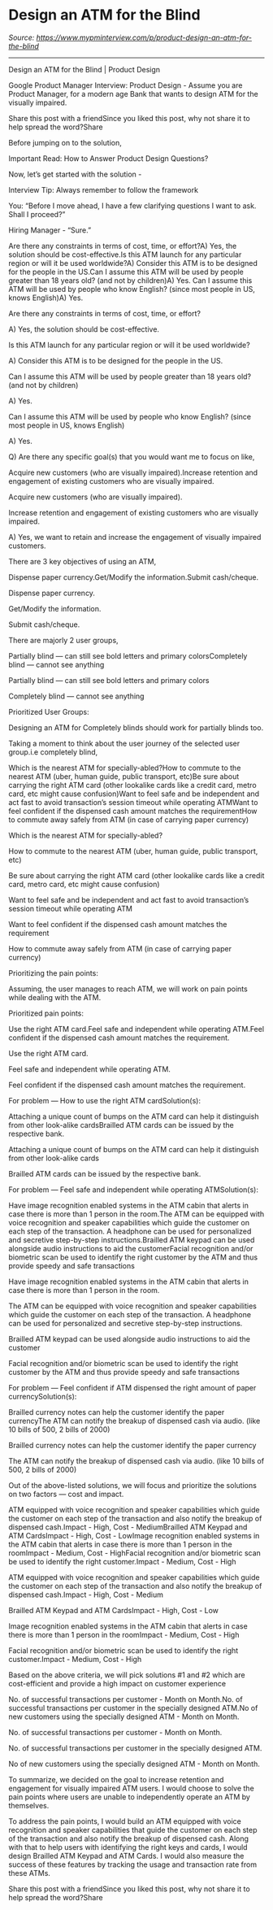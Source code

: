 # Design an ATM for the Blind

*Source: https://www.mypminterview.com/p/product-design-an-atm-for-the-blind*

---

Design an ATM for the Blind | Product Design

Google Product Manager Interview: Product Design - Assume you are Product Manager, for a modern age Bank that wants to design ATM for the visually impaired.

Share this post with a friendSince you liked this post, why not share it to help spread the word?Share





Before jumping on to the solution, 

Important Read: How to Answer Product Design Questions?

Now, let’s get started with the solution - 

Interview Tip: Always remember to follow the framework





You: “Before I move ahead, I have a few clarifying questions I want to ask. Shall I proceed?”

Hiring Manager - “Sure.”



Are there any constraints in terms of cost, time, or effort?A) Yes, the solution should be cost-effective.Is this ATM launch for any particular region or will it be used worldwide?A) Consider this ATM is to be designed for the people in the US.Can I assume this ATM will be used by people greater than 18 years old?  (and not by children)A) Yes. Can I assume this ATM will be used by people who know English? (since most people in US, knows English)A) Yes. 

Are there any constraints in terms of cost, time, or effort?

A) Yes, the solution should be cost-effective.

Is this ATM launch for any particular region or will it be used worldwide?

A) Consider this ATM is to be designed for the people in the US.

Can I assume this ATM will be used by people greater than 18 years old?  (and not by children)

A) Yes. 

Can I assume this ATM will be used by people who know English? (since most people in US, knows English)

A) Yes. 







Q) Are there any specific goal(s) that you would want me to focus on like,

Acquire new customers (who are visually impaired).Increase retention and engagement of existing customers who are visually impaired.

Acquire new customers (who are visually impaired).

Increase retention and engagement of existing customers who are visually impaired.

A) Yes, we want to retain and increase the engagement of visually impaired customers.

There are 3 key objectives of using an ATM,

Dispense paper currency.Get/Modify the information.Submit cash/cheque.

Dispense paper currency.

Get/Modify the information.

Submit cash/cheque.



There are majorly 2 user groups,

Partially blind — can still see bold letters and primary colorsCompletely blind — cannot see anything

Partially blind — can still see bold letters and primary colors

Completely blind — cannot see anything



Prioritized User Groups:

Designing an ATM for Completely blinds should work for partially blinds too.



Taking a moment to think about the user journey of the selected user group.i.e completely blind,

Which is the nearest ATM for specially-abled?How to commute to the nearest ATM (uber, human guide, public transport, etc)Be sure about carrying the right ATM card (other lookalike cards like a credit card, metro card, etc might cause confusion)Want to feel safe and be independent and act fast to avoid transaction’s session timeout while operating ATMWant to feel confident if the dispensed cash amount matches the requirementHow to commute away safely from ATM (in case of carrying paper currency)

Which is the nearest ATM for specially-abled?

How to commute to the nearest ATM (uber, human guide, public transport, etc)

Be sure about carrying the right ATM card (other lookalike cards like a credit card, metro card, etc might cause confusion)

Want to feel safe and be independent and act fast to avoid transaction’s session timeout while operating ATM

Want to feel confident if the dispensed cash amount matches the requirement

How to commute away safely from ATM (in case of carrying paper currency)

Prioritizing the pain points:

Assuming, the user manages to reach ATM, we will work on pain points while dealing with the ATM.

Prioritized pain points:

Use the right ATM card.Feel safe and independent while operating ATM.Feel confident if the dispensed cash amount matches the requirement.

Use the right ATM card.

Feel safe and independent while operating ATM.

Feel confident if the dispensed cash amount matches the requirement.





For problem — How to use the right ATM cardSolution(s):

Attaching a unique count of bumps on the ATM card can help it distinguish from other look-alike cardsBrailled ATM cards can be issued by the respective bank.

Attaching a unique count of bumps on the ATM card can help it distinguish from other look-alike cards

Brailled ATM cards can be issued by the respective bank.

For problem — Feel safe and independent while operating ATMSolution(s):

Have image recognition enabled systems in the ATM cabin that alerts in case there is more than 1 person in the room.The  ATM can be equipped with voice recognition and speaker capabilities which guide the customer on each step of the transaction. A headphone can be used for personalized and secretive step-by-step instructions.Brailled ATM keypad can be used alongside audio instructions to aid the customerFacial  recognition and/or biometric scan be used to identify the right  customer by the ATM and thus provide speedy and safe transactions

Have image recognition enabled systems in the ATM cabin that alerts in case there is more than 1 person in the room.

The  ATM can be equipped with voice recognition and speaker capabilities which guide the customer on each step of the transaction. A headphone can be used for personalized and secretive step-by-step instructions.

Brailled ATM keypad can be used alongside audio instructions to aid the customer

Facial  recognition and/or biometric scan be used to identify the right  customer by the ATM and thus provide speedy and safe transactions

For problem — Feel confident if ATM dispensed the right amount of paper currencySolution(s):

Brailled currency notes can help the customer identify the paper currencyThe ATM can notify the breakup of dispensed cash via audio. (like 10 bills of 500, 2 bills of 2000)

Brailled currency notes can help the customer identify the paper currency

The ATM can notify the breakup of dispensed cash via audio. (like 10 bills of 500, 2 bills of 2000)



Out of the above-listed solutions, we will focus and prioritize the solutions on two factors — cost and impact.

ATM equipped with voice recognition and speaker capabilities which guide the customer on each step of the transaction and also notify the breakup of dispensed cash.Impact - High, Cost - MediumBrailled ATM Keypad and ATM CardsImpact - High, Cost - LowImage recognition enabled systems in the ATM cabin that alerts in case there is more than 1 person in the roomImpact - Medium, Cost - HighFacial recognition and/or biometric scan be used to identify the right customer.Impact - Medium, Cost - High

ATM equipped with voice recognition and speaker capabilities which guide the customer on each step of the transaction and also notify the breakup of dispensed cash.Impact - High, Cost - Medium

Brailled ATM Keypad and ATM CardsImpact - High, Cost - Low

Image recognition enabled systems in the ATM cabin that alerts in case there is more than 1 person in the roomImpact - Medium, Cost - High

Facial recognition and/or biometric scan be used to identify the right customer.Impact - Medium, Cost - High



Based on the above criteria, we will pick solutions #1 and #2 which are cost-efficient and provide a high impact on customer experience





No. of successful transactions per customer - Month on Month.No. of successful transactions per customer in the specially designed ATM.No of new customers using the specially designed ATM - Month on Month.

No. of successful transactions per customer - Month on Month.

No. of successful transactions per customer in the specially designed ATM.

No of new customers using the specially designed ATM - Month on Month.







To summarize, we decided on the goal to increase retention and engagement for visually impaired ATM users. I would choose to solve the pain points where users are unable to independently operate an ATM by themselves.

To address the pain points,  I would build an ATM equipped with voice recognition and speaker capabilities that guide the customer on each step of the transaction and also notify the breakup of dispensed cash. Along with that to help users with identifying the right keys and cards, I would design Brailled ATM Keypad and ATM Cards. I would also measure the success of these features by tracking the usage and transaction rate from these ATMs. 



Share this post with a friendSince you liked this post, why not share it to help spread the word?Share